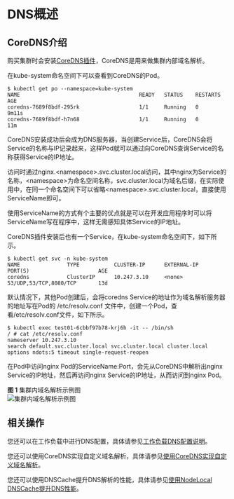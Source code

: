 # DNS概述<a name="cce_10_0360"></a>

## CoreDNS介绍<a name="section092613718475"></a>

购买集群时会安装[CoreDNS插件](CoreDNS（系统资源插件-必装）.md)，CoreDNS是用来做集群内部域名解析。

在kube-system命名空间下可以查看到CoreDNS的Pod。

```
$ kubectl get po --namespace=kube-system
NAME                                      READY   STATUS    RESTARTS   AGE
coredns-7689f8bdf-295rk                   1/1     Running   0          9m11s
coredns-7689f8bdf-h7n68                   1/1     Running   0          11m
```

CoreDNS安装成功后会成为DNS服务器，当创建Service后，CoreDNS会将Service的名称与IP记录起来，这样Pod就可以通过向CoreDNS查询Service的名称获得Service的IP地址。

访问时通过nginx.<namespace\>.svc.cluster.local访问，其中nginx为Service的名称，<namespace\>为命名空间名称，svc.cluster.local为域名后缀，在实际使用中，在同一个命名空间下可以省略<namespace\>.svc.cluster.local，直接使用ServiceName即可。

使用ServiceName的方式有个主要的优点就是可以在开发应用程序时可以将ServiceName写在程序中，这样无需感知具体Service的IP地址。

CoreDNS插件安装后也有一个Service，在kube-system命名空间下，如下所示。

```
$ kubectl get svc -n kube-system
NAME               TYPE           CLUSTER-IP      EXTERNAL-IP                    PORT(S)                      AGE
coredns            ClusterIP      10.247.3.10     <none>                         53/UDP,53/TCP,8080/TCP       13d
```

默认情况下，其他Pod创建后，会将coredns Service的地址作为域名解析服务器的地址写在Pod的 /etc/resolv.conf 文件中，创建一个Pod，查看/etc/resolv.conf文件，如下所示。

```
$ kubectl exec test01-6cbbf97b78-krj6h -it -- /bin/sh
/ # cat /etc/resolv.conf
nameserver 10.247.3.10
search default.svc.cluster.local svc.cluster.local cluster.local
options ndots:5 timeout single-request-reopen
```

在Pod中访问nginx Pod的ServiceName:Port，会先从CoreDNS中解析出nginx Service的IP地址，然后再访问nginx Service的IP地址，从而访问到nginx Pod。

**图 1**  集群内域名解析示例图<a name="fig56221517187"></a>  
![](figures/集群内域名解析示例图.png "集群内域名解析示例图")

## 相关操作<a name="section15985263473"></a>

您还可以在工作负载中进行DNS配置，具体请参见[工作负载DNS配置说明](工作负载DNS配置说明.md)。

您还可以使用CoreDNS实现自定义域名解析，具体请参见[使用CoreDNS实现自定义域名解析](使用CoreDNS实现自定义域名解析.md)。

您还可以使用DNSCache提升DNS解析的性能，具体请参见[使用NodeLocal DNSCache提升DNS性能](使用NodeLocal-DNSCache提升DNS性能.md)。

